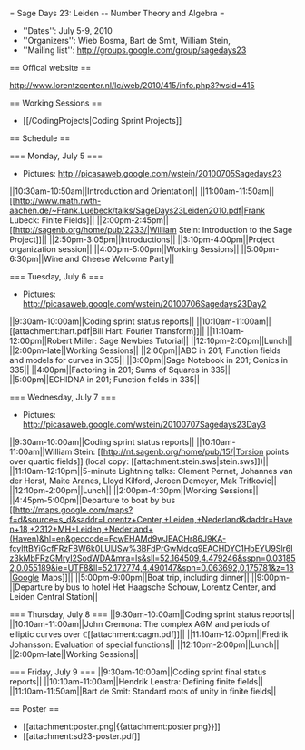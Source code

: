 = Sage Days 23: Leiden -- Number Theory and Algebra =

 * ''Dates'': July 5-9, 2010
 * ''Organizers'':  Wieb Bosma, Bart de Smit, William Stein, 
 * ''Mailing list'': http://groups.google.com/group/sagedays23

== Offical website ==

  http://www.lorentzcenter.nl/lc/web/2010/415/info.php3?wsid=415

== Working Sessions ==

  * [[/CodingProjects|Coding Sprint Projects]]

== Schedule ==


=== Monday, July 5 ===

 * Pictures: http://picasaweb.google.com/wstein/20100705Sagedays23

||10:30am-10:50am||Introduction and Orientation||
||11:00am-11:50am||[[http://www.math.rwth-aachen.de/~Frank.Luebeck/talks/SageDays23Leiden2010.pdf|Frank Lubeck: Finite Fields]||
||2:00pm-2:45pm|| [[http://sagenb.org/home/pub/2233/|William Stein: Introduction to the Sage Project]]||
||2:50pm-3:05pm||Introductions||
||3:10pm-4:00pm||Project organization session||
||4:00pm-5:00pm||Working Sessions||
||5:00pm-6:30pm||Wine and Cheese Welcome Party||

=== Tuesday, July 6 ===

 * Pictures: http://picasaweb.google.com/wstein/20100706Sagedays23Day2

||9:30am-10:00am||Coding sprint status reports||
||10:10am-11:00am||[[attachment:hart.pdf|Bill Hart: Fourier Transform]]||
||11:10am-12:00pm||Robert Miller: Sage Newbies Tutorial||
||12:10pm-2:00pm||Lunch||
||2:00pm-late||Working Sessions||
||2:00pm||ABC in 201; Function fields and models for curves in 335||
||3:00pm||Sage Notebook in 201; Conics in 335||
||4:00pm||Factoring in 201; Sums of Squares in 335||
||5:00pm||ECHIDNA in 201; Function fields in 335||

=== Wednesday, July 7 ===

 * Pictures: http://picasaweb.google.com/wstein/20100707Sagedays23Day3

||9:30am-10:00am||Coding sprint status reports||
||10:10am-11:00am||William Stein: [[http://nt.sagenb.org/home/pub/15/|Torsion points over quartic fields]] (local copy: [[attachment:stein.sws|stein.sws]])||
||11:10am-12:10pm||5-minute Lightning talks: Clement Pernet, Johannes van der Horst, Maite Aranes, Lloyd Kilford, Jeroen Demeyer, Mak Trifkovic||
||12:10pm-2:00pm||Lunch||
||2:00pm-4:30pm||Working Sessions||
||4:45pm-5:00pm||Departure to boat by bus  [[http://maps.google.com/maps?f=d&source=s_d&saddr=Lorentz+Center,+Leiden,+Nederland&daddr=Haven+18,+2312+MH+Leiden,+Nederland+(Haven)&hl=en&geocode=FcwEHAMd9wJEACHr86J9KA-fcylftBYiGcfFRzFBW6k0LUlJSw%3BFdPrGwMdcq9EACHDYC1HbEYU9Slr6Iz3kMbFRzGMryI2SodWDA&mra=ls&sll=52.164509,4.479246&sspn=0.031852,0.055189&ie=UTF8&ll=52.172774,4.490147&spn=0.063692,0.175781&z=13|Google Maps]]||
||5:00pm-9:00pm||Boat trip, including dinner||
||9:00pm-||Departure by bus to hotel Het Haagsche Schouw, Lorentz Center, and Leiden Central Station||


=== Thursday, July 8 ===
||9:30am-10:00am||Coding sprint status reports||
||10:10am-11:00am||John Cremona: The complex AGM and periods of elliptic curves over $\mathbb{C}$[[attachment:cagm.pdf]]||
||11:10am-12:00pm||Fredrik Johansson: Evaluation of special functions||
||12:10pm-2:00pm||Lunch||
||2:00pm-late||Working Sessions||

=== Friday, July 9 ===
||9:30am-10:00am||Coding sprint final status reports||
||10:10am-11:00am||Hendrik Lenstra: Defining finite fields||
||11:10am-11:50am||Bart de Smit: Standard roots of unity in finite fields||

== Poster ==
 
  * [[attachment:poster.png|{{attachment:poster.png}}]]
  * [[attachment:sd23-poster.pdf]]
